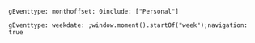 ```gEventtype: monthoffset: 0include: ["Personal"]```

```gEventtype: weekdate: ;window.moment().startOf("week");navigation: true```

